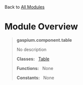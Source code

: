 Back to [All Modules](https://github.com/pyrustic/gaspium/blob/master/docs/modules/README.md#readme)

# Module Overview

> **gaspium.component.table**
> 
> No description
>
> **Classes:** &nbsp; [Table](https://github.com/pyrustic/gaspium/blob/master/docs/modules/content/gaspium.component.table/content/classes/Table.md#class-table)
>
> **Functions:** &nbsp; None
>
> **Constants:** &nbsp; None
